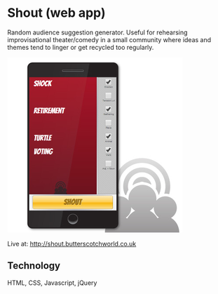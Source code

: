 
Shout (web app)
===============

Random audience suggestion generator. Useful for rehearsing improvisational theater/comedy in a small community where ideas and themes tend to linger or get recycled too regularly. 

![Alt text](/public_html/images/OG-Shout-Preview.jpg "Preview of Shout web app")

Live at: http://shout.butterscotchworld.co.uk 

## Technology 

HTML, CSS, Javascript, jQuery
